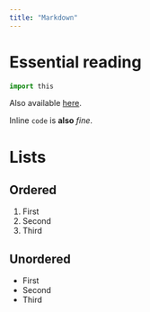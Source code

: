 ```yaml
---
title: "Markdown"
---
```


# Essential reading

```python
import this
```

Also available [here](https://peps.python.org/pep-0020/).

Inline `code` is **also** _fine_.

# Lists

## Ordered

1. First
2. Second
3. Third

## Unordered

- First
- Second
- Third
